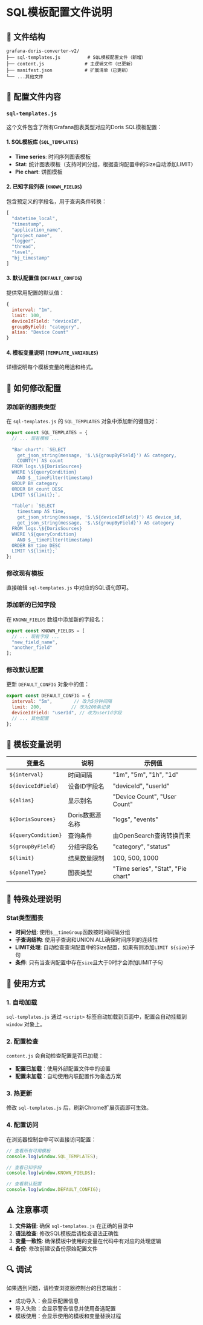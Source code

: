 # SQL模板配置文件说明

## 📁 文件结构

```
grafana-doris-converter-v2/
├── sql-templates.js          # SQL模板配置文件（新增）
├── content.js               # 主逻辑文件（已更新）
├── manifest.json            # 扩展清单（已更新）
└── ...其他文件
```

## 🎯 配置文件内容

### `sql-templates.js`

这个文件包含了所有Grafana图表类型对应的Doris SQL模板配置：

#### 1. SQL模板库 (`SQL_TEMPLATES`)
- **Time series**: 时间序列图表模板
- **Stat**: 统计图表模板（支持时间分组，根据查询配置中的Size自动添加LIMIT）
- **Pie chart**: 饼图模板

#### 2. 已知字段列表 (`KNOWN_FIELDS`)
包含预定义的字段名，用于查询条件转换：
```javascript
[
  "datetime_local",
  "timestamp", 
  "application_name",
  "project_name",
  "logger",
  "thread",
  "level",
  "bj_timestamp"
]
```

#### 3. 默认配置值 (`DEFAULT_CONFIG`)
提供常用配置的默认值：
```javascript
{
  interval: "1m",
  limit: 100,
  deviceIdField: "deviceId",
  groupByField: "category",
  alias: "Device Count"
}
```

#### 4. 模板变量说明 (`TEMPLATE_VARIABLES`)
详细说明每个模板变量的用途和格式。

## 🔧 如何修改配置

### 添加新的图表类型

在 `sql-templates.js` 的 `SQL_TEMPLATES` 对象中添加新的键值对：

```javascript
export const SQL_TEMPLATES = {
  // ... 现有模板 ...
  
  "Bar chart": `SELECT
    get_json_string(message, '$.\${groupByField}') AS category,
    COUNT(*) AS count
  FROM logs.\${DorisSources}
  WHERE \${queryCondition}
    AND $__timeFilter(timestamp)
  GROUP BY category
  ORDER BY count DESC
  LIMIT \${limit};`,
  
  "Table": `SELECT
    timestamp AS time,
    get_json_string(message, '$.\${deviceIdField}') AS device_id,
    get_json_string(message, '$.\${groupByField}') AS category
  FROM logs.\${DorisSources}
  WHERE \${queryCondition}
    AND $__timeFilter(timestamp)
  ORDER BY time DESC
  LIMIT \${limit};`
};
```

### 修改现有模板

直接编辑 `sql-templates.js` 中对应的SQL语句即可。

### 添加新的已知字段

在 `KNOWN_FIELDS` 数组中添加新的字段名：

```javascript
export const KNOWN_FIELDS = [
  // ... 现有字段 ...
  "new_field_name",
  "another_field"
];
```

### 修改默认配置

更新 `DEFAULT_CONFIG` 对象中的值：

```javascript
export const DEFAULT_CONFIG = {
  interval: "5m",        // 改为5分钟间隔
  limit: 200,           // 改为200条记录
  deviceIdField: "userId", // 改为userId字段
  // ... 其他配置
};
```

## 📝 模板变量说明

| 变量名 | 说明 | 示例值 |
|--------|------|--------|
| `${interval}` | 时间间隔 | "1m", "5m", "1h", "1d" |
| `${deviceIdField}` | 设备ID字段名 | "deviceId", "userId" |
| `${alias}` | 显示别名 | "Device Count", "User Count" |
| `${DorisSources}` | Doris数据源名称 | "logs", "events" |
| `${queryCondition}` | 查询条件 | 由OpenSearch查询转换而来 |
| `${groupByField}` | 分组字段名 | "category", "status" |
| `${limit}` | 结果数量限制 | 100, 500, 1000 |
| `${panelType}` | 图表类型 | "Time series", "Stat", "Pie chart" |

## 🔧 特殊处理说明

### Stat类型图表
- **时间分组**: 使用`$__timeGroup`函数按时间间隔分组
- **子查询结构**: 使用子查询和UNION ALL确保时间序列的连续性
- **LIMIT处理**: 自动检查查询配置中的Size配置，如果有则添加`LIMIT ${size}`子句
- **条件**: 只有当查询配置中存在`size`且大于0时才会添加LIMIT子句

## 🚀 使用方式

### 1. 自动加载
`sql-templates.js` 通过 `<script>` 标签自动加载到页面中，配置会自动挂载到 `window` 对象上。

### 2. 配置检查
`content.js` 会自动检查配置是否已加载：
- **配置已加载**：使用外部配置文件中的设置
- **配置未加载**：自动使用内联配置作为备选方案

### 3. 热更新
修改 `sql-templates.js` 后，刷新Chrome扩展页面即可生效。

### 4. 配置访问
在浏览器控制台中可以直接访问配置：
```javascript
// 查看所有可用模板
console.log(window.SQL_TEMPLATES);

// 查看已知字段
console.log(window.KNOWN_FIELDS);

// 查看默认配置
console.log(window.DEFAULT_CONFIG);
```

## ⚠️ 注意事项

1. **文件路径**: 确保 `sql-templates.js` 在正确的目录中
2. **语法检查**: 修改SQL模板后请检查语法正确性
3. **变量一致性**: 确保模板中使用的变量在代码中有对应的处理逻辑
4. **备份**: 修改前建议备份原始配置文件

## 🔍 调试

如果遇到问题，请检查浏览器控制台的日志输出：
- 成功导入：会显示配置信息
- 导入失败：会显示警告信息并使用备选配置
- 模板使用：会显示使用的模板和变量替换过程
